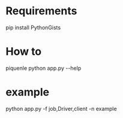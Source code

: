 # Requirements
pip install PythonGists

# How to
piquenle 
python app.py --help

# example
python app.py -f job,Driver,client -n example